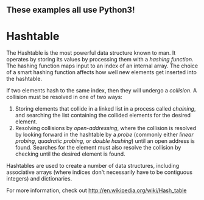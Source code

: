 These examples all use Python3!
-------------------------------------
Hashtable
===================
The Hashtable is the most powerful data structure known to man.  It operates by storing its values by processing them with a *hashing function*.  The hashing function maps input to an index of an internal array.  The choice of a smart hashing function affects how well new elements get inserted into the hashtable.

If two elements hash to the same index, then they will undergo a *collision*.  A collision must be resolved in one of two ways:
  1. Storing elements that collide in a linked list in a process called *chaining*, and searching the list containing the collided elements for the desired element.
  2. Resolving collisions by *open-addressing*, where the collision is resolved by looking forward in the hashtable by a *probe* (commonly either *linear probing*, *quadratic probing*, or *double hashing*) until an open address is found.  Searches for the element must also resolve the collision by checking until the desired element is found.

Hashtables are used to create a number of data structures, including associative arrays (where indices don't necessarily have to be contiguous integers) and dictionaries.

For more information, check out http://en.wikipedia.org/wiki/Hash_table